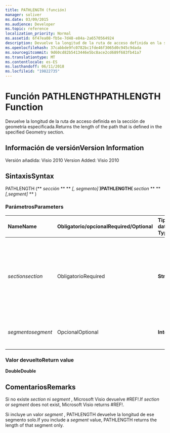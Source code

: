 ```yaml
---
title: PATHLENGTH (función)
manager: soliver
ms.date: 03/09/2015
ms.audience: Developer
ms.topic: reference
localization_priority: Normal
ms.assetid: 6f47ea08-fb5e-7d48-e84a-2a6570564924
description: Devuelve la longitud de la ruta de acceso definida en la sección de geometría especificada.
ms.openlocfilehash: 37cabbde9fc0782bc1fde46f3065d0c945c9dada
ms.sourcegitcommit: 9d60cd82b5413446e5bc8ace2cd689f683fb41a7
ms.translationtype: MT
ms.contentlocale: es-ES
ms.lasthandoff: 06/11/2018
ms.locfileid: "19822735"
---
```

# <a name="pathlength-function"></a><span data-ttu-id="19ebc-103">Función PATHLENGTH</span><span class="sxs-lookup"><span data-stu-id="19ebc-103">PATHLENGTH Function</span></span>

<span data-ttu-id="19ebc-104">Devuelve la longitud de la ruta de acceso definida en la sección de geometría especificada.</span><span class="sxs-lookup"><span data-stu-id="19ebc-104">Returns the length of the path that is defined in the specified Geometry section.</span></span>
  
## <a name="version-information"></a><span data-ttu-id="19ebc-105">Información de versión</span><span class="sxs-lookup"><span data-stu-id="19ebc-105">Version Information</span></span>

<span data-ttu-id="19ebc-106">Versión añadida: Visio 2010
</span><span class="sxs-lookup"><span data-stu-id="19ebc-106">Version Added: Visio 2010</span></span> 
  
## <a name="syntax"></a><span data-ttu-id="19ebc-107">Sintaxis</span><span class="sxs-lookup"><span data-stu-id="19ebc-107">Syntax</span></span>

<span data-ttu-id="19ebc-108">PATHLENGTH (** *sección* ** ** *[, segmento]* **)</span><span class="sxs-lookup"><span data-stu-id="19ebc-108">PATHLENGTH(** *section* ** ** *[,segment]* ** )</span></span> 
  
### <a name="parameters"></a><span data-ttu-id="19ebc-109">Parámetros</span><span class="sxs-lookup"><span data-stu-id="19ebc-109">Parameters</span></span>

|<span data-ttu-id="19ebc-110">**Name**</span><span class="sxs-lookup"><span data-stu-id="19ebc-110">**Name**</span></span>|<span data-ttu-id="19ebc-111">**Obligatorio/opcional**</span><span class="sxs-lookup"><span data-stu-id="19ebc-111">**Required/Optional**</span></span>|<span data-ttu-id="19ebc-112">**Tipo de datos**</span><span class="sxs-lookup"><span data-stu-id="19ebc-112">**Data Type**</span></span>|<span data-ttu-id="19ebc-113">**Descripción**</span><span class="sxs-lookup"><span data-stu-id="19ebc-113">**Description**</span></span>|
|:-----|:-----|:-----|:-----|
| <span data-ttu-id="19ebc-114">_section_</span><span class="sxs-lookup"><span data-stu-id="19ebc-114">_section_</span></span> <br/> |<span data-ttu-id="19ebc-115">Obligatorio</span><span class="sxs-lookup"><span data-stu-id="19ebc-115">Required</span></span>  <br/> |<span data-ttu-id="19ebc-116">**String**</span><span class="sxs-lookup"><span data-stu-id="19ebc-116">**String**</span></span> <br/> |<span data-ttu-id="19ebc-117">Sección de geometría que representa la ruta de acceso, especificada por una referencia a su celda Path (por ejemplo, Geometry1.Path).</span><span class="sxs-lookup"><span data-stu-id="19ebc-117">The Geometry section that represents the path, specified by a reference to its Path cell (for example, Geometry1.Path).</span></span>  <br/> |
| <span data-ttu-id="19ebc-118">_segmento_</span><span class="sxs-lookup"><span data-stu-id="19ebc-118">_segment_</span></span> <br/> |<span data-ttu-id="19ebc-119">Opcional</span><span class="sxs-lookup"><span data-stu-id="19ebc-119">Optional</span></span>  <br/> |<span data-ttu-id="19ebc-120">**Integer**</span><span class="sxs-lookup"><span data-stu-id="19ebc-120">**Integer**</span></span> <br/> |<span data-ttu-id="19ebc-121">Segmento basado en 1 de la ruta de acceso que se va a medir.</span><span class="sxs-lookup"><span data-stu-id="19ebc-121">The 1-based segment of the path to measure.</span></span>  <br/> |
   
### <a name="return-value"></a><span data-ttu-id="19ebc-122">Valor devuelto</span><span class="sxs-lookup"><span data-stu-id="19ebc-122">Return value</span></span>

 <span data-ttu-id="19ebc-123">**Double**</span><span class="sxs-lookup"><span data-stu-id="19ebc-123">**Double**</span></span>
  
## <a name="remarks"></a><span data-ttu-id="19ebc-124">Comentarios</span><span class="sxs-lookup"><span data-stu-id="19ebc-124">Remarks</span></span>

<span data-ttu-id="19ebc-125">Si no existe _section_ ni _segment_ , Microsoft Visio devuelve #REF!.</span><span class="sxs-lookup"><span data-stu-id="19ebc-125">If  _section_ or  _segment_ does not exist, Microsoft Visio returns #REF!.</span></span> 
  
<span data-ttu-id="19ebc-126">Si incluye un valor _segment_ , PATHLENGTH devuelve la longitud de ese segmento solo.</span><span class="sxs-lookup"><span data-stu-id="19ebc-126">If you include a  _segment_ value, PATHLENGTH returns the length of that segment only.</span></span> 
  

